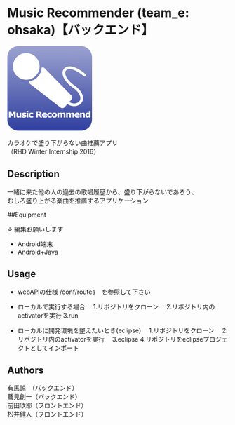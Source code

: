 Music Recommender (team_e: ohsaka)【バックエンド】
====

![music recommender](https://github.com/kentx422/Resource/blob/master/img/iconBlue2.png?raw=true)

カラオケで盛り下がらない曲推薦アプリ  
（RHD Winter Internship 2016）  

## Description

一緒に来た他の人の過去の歌唱履歴から、盛り下がらないであろう、  
むしろ盛り上がる楽曲を推薦するアプリケーション

##Equipment

↓ 編集お願いします

* Android端末
* Android+Java

## Usage
* webAPIの仕様
/conf/routes　を参照して下さい

* ローカルで実行する場合
　1.リポジトリをクローン
　2.リポジトリ内のactivatorを実行
  3.run

* ローカルに開発環境を整えたいとき(eclipse)
　1.リポジトリをクローン
　2.リポジトリ内のactivatorを実行
　3.eclipse
  4.リポジトリをeclipseプロジェクトとしてインポート

## Authors

有馬諒　（バックエンド）  
鷲見創一（バックエンド）  
前田欣耶（フロントエンド）  
松井健人（フロントエンド）  
